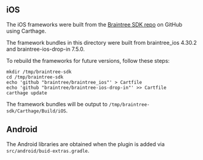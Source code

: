 
## iOS

The iOS frameworks were built from the [Braintree SDK repo](https://github.com/braintree/braintree_ios ) on GitHub using Carthage.

The framework bundles in this directory were built from braintree_ios 4.30.2 and braintree-ios-drop-in 7.5.0.

To rebuild the frameworks for future versions, follow these steps:

```
mkdir /tmp/braintree-sdk
cd /tmp/braintree-sdk
echo 'github "braintree/braintree_ios"' > Cartfile
echo 'github "braintree/braintree-ios-drop-in"' >> Cartfile
carthage update
```

The framework bundles will be output to `/tmp/braintree-sdk/Carthage/Build/iOS`.

## Android

The Android libraries are obtained when the plugin is added via `src/android/buid-extras.gradle`.
